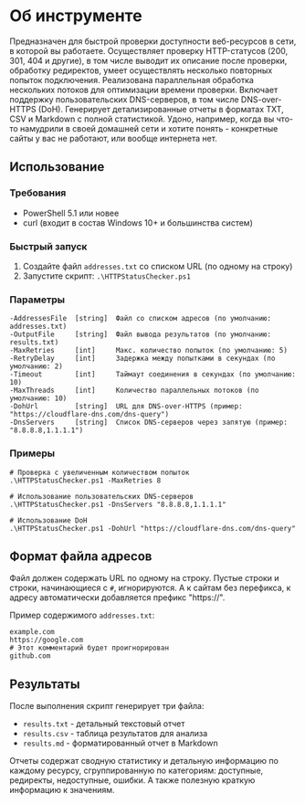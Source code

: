 # Об инструменте
Предназначен для быстрой проверки доступности веб-ресурсов в сети, в которой вы работаете. Осуществляет проверку HTTP-статусов (200, 301, 404 и другие), в том числе выводит их описание после проверки, обработку редиректов, умеет осуществлять несколько повторных попыток подключения. Реализована параллельная обработка нескольких потоков для оптимизации времени проверки. Включает поддержку пользовательских DNS-серверов, в том числе DNS-over-HTTPS (DoH). Генерирует детализированные отчеты в форматах TXT, CSV и Markdown с полной статистикой. Удоно, например, когда вы что-то намудрили в своей домашней сети и хотите понять - конкретные сайты у вас не работают, или вообще интернета нет.

## Использование

### Требования
- PowerShell 5.1 или новее
- curl (входит в состав Windows 10+ и большинства систем)

### Быстрый запуск
1. Создайте файл `addresses.txt` со списком URL (по одному на строку)
2. Запустите скрипт: `.\HTTPStatusChecker.ps1`

### Параметры
```shell
-AddressesFile  [string]  Файл со списком адресов (по умолчанию: addresses.txt)
-OutputFile     [string]  Файл вывода результатов (по умолчанию: results.txt)
-MaxRetries     [int]     Макс. количество попыток (по умолчанию: 5)
-RetryDelay     [int]     Задержка между попытками в секундах (по умолчанию: 2)
-Timeout        [int]     Таймаут соединения в секундах (по умолчанию: 10)
-MaxThreads     [int]     Количество параллельных потоков (по умолчанию: 10)
-DohUrl         [string]  URL для DNS-over-HTTPS (пример: "https://cloudflare-dns.com/dns-query")
-DnsServers     [string]  Список DNS-серверов через запятую (пример: "8.8.8.8,1.1.1.1")
```

### Примеры
```shell
# Проверка с увеличенным количеством попыток
.\HTTPStatusChecker.ps1 -MaxRetries 8

# Использование пользовательских DNS-серверов
.\HTTPStatusChecker.ps1 -DnsServers "8.8.8.8,1.1.1.1"

# Использование DoH
.\HTTPStatusChecker.ps1 -DohUrl "https://cloudflare-dns.com/dns-query"
```

## Формат файла адресов
Файл должен содержать URL по одному на строку. Пустые строки и строки, начинающиеся с `#`, игнорируются. А к сайтам без перефикса, к адресу автоматически добавляется префикс "https://".

Пример содержимого `addresses.txt`:
```shell
example.com
https://google.com
# Этот комментарий будет проигнорирован
github.com
```

## Результаты
После выполнения скрипт генерирует три файла:
- `results.txt` - детальный текстовый отчет
- `results.csv` - таблица результатов для анализа
- `results.md` - форматированный отчет в Markdown

Отчеты содержат сводную статистику и детальную информацию по каждому ресурсу, сгруппированную по категориям: доступные, редиректы, недоступные, ошибки. А также полезную краткую информацию к значениям.
